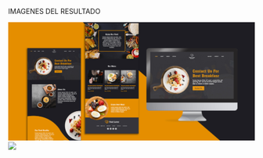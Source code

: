 IMAGENES DEL RESULTADO

![](https://github.com/Dcarolinamorenoc/foodLover/blob/main/storage/img/finalViews.jpg)
![](https://github.com/Dcarolinamorenoc/foodLover/blob/main/storage/img/Design.png)